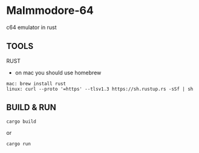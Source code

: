# Malmmodore-64
c64 emulator in rust

## TOOLS
RUST
- on mac you should use homebrew
```
mac: brew install rust
linux: curl --proto '=https' --tlsv1.3 https://sh.rustup.rs -sSf | sh
```

## BUILD & RUN
```
cargo build
```
or
```
cargo run
```
